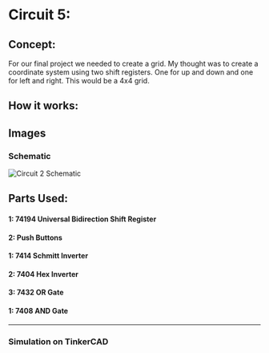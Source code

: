 # Circuit 5: 
## Concept:
For our final project we needed to create a grid. My thought was to create a coordinate system using two shift registers. One for up and down and one for left and right. This would be a 4x4 grid.

## How it works:

## Images
### Schematic
![Circuit 2 Schematic](Circuit_2_Schematic.png)

## Parts Used:
#### 1: 74194 Universal Bidirection Shift Register
#### 2: Push Buttons
#### 1: 7414 Schmitt Inverter
#### 2: 7404 Hex Inverter
#### 3: 7432 OR Gate
#### 1: 7408 AND Gate
***
### Simulation on TinkerCAD

